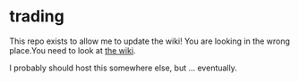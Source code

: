 # trading
This repo exists to allow me to update the wiki!
You are looking in the wrong place.You need to look at [the wiki](https://github.com/stevehemingway/trading/wiki).

I probably should host this somewhere else, but ... eventually.
